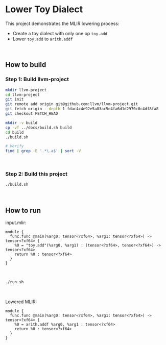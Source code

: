 # Lower Toy Dialect
This project demonstrates the MLIR lowering process:<br/>
- Create a toy dialect with only one op `toy.add`
- Lower `toy.add` to `arith.addf`
<br/>

## How to build
### Step 1: Build llvm-project
```Bash
mkdir llvm-project
cd llvm-project
git init
git remote add origin git@github.com:llvm/llvm-project.git
git fetch origin --depth 1 fdac4c4e92e5a83ac5e4fa6d1d2970c0c4df8fa8
git checkout FETCH_HEAD

mkdir -v build
cp -vf ../docs/build.sh build
cd build
./build.sh

# Verify
find | grep -E '.*\.a$' | sort -V
```
<br/>

### Step 2: Build this project
```Bash
./build.sh
```
<br/>

## How to run
input.mlir:
```mlir
module {
  func.func @main(%arg0: tensor<?xf64>, %arg1: tensor<?xf64>) -> tensor<?xf64> {
    %0 = "toy.add"(%arg0, %arg1) : (tensor<?xf64>, tensor<?xf64>) -> tensor<?xf64>
    return %0 : tensor<?xf64>
  }
}
```
<br/>

```Bash
./run.sh
```
<br/>

Lowered MLIR:
```mlir
module {
  func.func @main(%arg0: tensor<?xf64>, %arg1: tensor<?xf64>) -> tensor<?xf64> {
    %0 = arith.addf %arg0, %arg1 : tensor<?xf64>
    return %0 : tensor<?xf64>
  }
}
```
